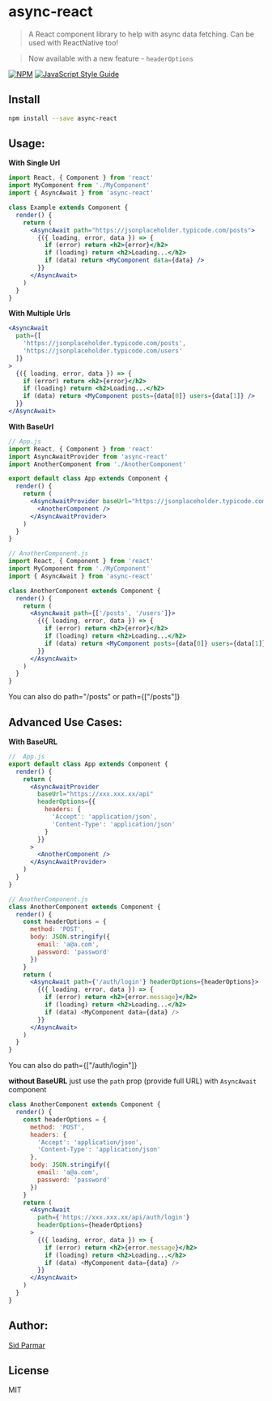 # async-react

> A React component library to help with async data fetching. Can be used with ReactNative too!

> Now available with a new feature - `headerOptions`

[![NPM](https://img.shields.io/npm/v/async-react.svg)](https://www.npmjs.com/package/async-react) [![JavaScript Style Guide](https://img.shields.io/badge/code_style-standard-brightgreen.svg)](https://standardjs.com)

## Install

```bash
npm install --save async-react
```

## Usage:

**With Single Url**

```jsx
import React, { Component } from 'react'
import MyComponent from './MyComponent'
import { AsyncAwait } from 'async-react'

class Example extends Component {
  render() {
    return (
      <AsyncAwait path="https://jsonplaceholder.typicode.com/posts">
        {({ loading, error, data }) => {
          if (error) return <h2>{error}</h2>
          if (loading) return <h2>Loading...</h2>
          if (data) return <MyComponent data={data} />
        }}
      </AsyncAwait>
    )
  }
}
```

**With Multiple Urls**

```jsx
<AsyncAwait
  path={[
    'https://jsonplaceholder.typicode.com/posts',
    'https://jsonplaceholder.typicode.com/users'
  ]}
>
  {({ loading, error, data }) => {
    if (error) return <h2>{error}</h2>
    if (loading) return <h2>Loading...</h2>
    if (data) return <MyComponent posts={data[0]} users={data[1]} />
  }}
</AsyncAwait>
```

**With BaseUrl**

```jsx
// App.js
import React, { Component } from 'react'
import AsyncAwaitProvider from 'async-react'
import AnotherComponent from './AnotherComponent'

export default class App extends Component {
  render() {
    return (
      <AsyncAwaitProvider baseUrl="https://jsonplaceholder.typicode.com">
        <AnotherComponent />
      </AsyncAwaitProvider>
    )
  }
}

// AnotherComponent.js
import React, { Component } from 'react'
import MyComponent from './MyComponent'
import { AsyncAwait } from 'async-react'

class AnotherComponent extends Component {
  render() {
    return (
      <AsyncAwait path={['/posts', '/users']}>
        {({ loading, error, data }) => {
          if (error) return <h2>{error}</h2>
          if (loading) return <h2>Loading...</h2>
          if (data) return <MyComponent posts={data[0]} users={data[1]} />
        }}
      </AsyncAwait>
    )
  }
}
```

You can also do path="/posts" or path={["/posts"]}

## Advanced Use Cases:

**With BaseURL**

```jsx
//  App.js
export default class App extends Component {
  render() {
    return (
      <AsyncAwaitProvider
        baseUrl="https://xxx.xxx.xx/api"
        headerOptions={{
          headers: {
            'Accept': 'application/json',
            'Content-Type': 'application/json'
          }
        }}
      >
        <AnotherComponent />
      </AsyncAwaitProvider>
    )
  }
}

// AnotherComponent.js
class AnotherComponent extends Component {
  render() {
    const headerOptions = {
      method: 'POST',
      body: JSON.stringify({
        email: 'a@a.com',
        password: 'password'
      })
    }
    return (
      <AsyncAwait path={'/auth/login'} headerOptions={headerOptions}>
        {({ loading, error, data }) => {
          if (error) return <h2>{error.message}</h2>
          if (loading) return <h2>Loading...</h2>
          if (data) <MyComponent data={data} />
        }}
      </AsyncAwait>
    )
  }
}
```

You can also do path={["/auth/login"]}

**without BaseURL**
just use the `path` prop (provide full URL) with `AsyncAwait` component

```jsx
class AnotherComponent extends Component {
  render() {
    const headerOptions = {
      method: 'POST',
      headers: {
        'Accept': 'application/json',
        'Content-Type': 'application/json'
      },
      body: JSON.stringify({
        email: 'a@a.com',
        password: 'password'
      })
    }
    return (
      <AsyncAwait
        path={'https://xxx.xxx.xx/api/auth/login'}
        headerOptions={headerOptions}
      >
        {({ loading, error, data }) => {
          if (error) return <h2>{error.message}</h2>
          if (loading) return <h2>Loading...</h2>
          if (data) <MyComponent data={data} />
        }}
      </AsyncAwait>
    )
  }
}
```

## Author:
[Sid Parmar](https://www.linkedin.com/in/siddharth-parmar-a901a075/)

## License

MIT
